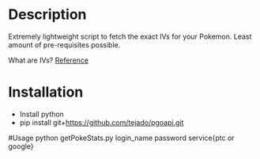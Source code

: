 # Description
Extremely lightweight script to fetch the exact IVs for your Pokemon.  Least amount of pre-requisites possible.  

What are IVs? [Reference](http://gaming.stackexchange.com/questions/276692/in-pokemon-go-what-are-my-pokemons-hidden-iv-stats-and-why-do-they-matter)

# Installation
* Install python
* pip install 
git+https://github.com/tejado/pgoapi.git

#Usage
python getPokeStats.py login_name password service{ptc or google}